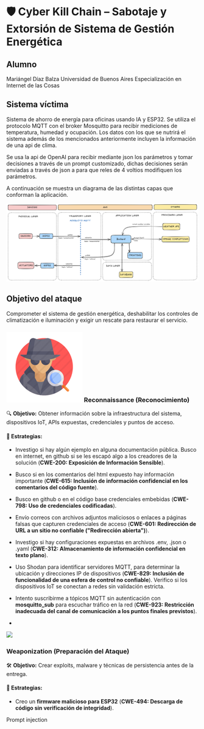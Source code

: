 # 🛡️ Cyber Kill Chain – Sabotaje y Extorsión de Sistema de Gestión Energética

## Alumno

Mariángel Díaz Balza
Universidad de Buenos Aires
Especialización en Internet de las Cosas

## Sistema víctima

Sistema de ahorro de energía para oficinas usando IA y ESP32. Se utiliza el protocolo MQTT con el broker Mosquitto para recibir mediciones de temperatura, humedad y ocupación. Los datos con los que se nutrirá el sistema además de los mencionados anteriormente incluyen la información de una api de clima.

Se usa la api de OpenAI para recibir mediante json los parámetros y tomar decisiones a través de un prompt customizado, dichas decisiones serán enviadas a través de json a para que reles de 4 voltios modifiquen los parámetros.

A continuación se muestra un diagrama de las distintas capas que conforman la aplicación.

<img src="/CIBS/ejercicio_1_ciberkillchain_ataque/imagenes/diagramaTF.png">

## Objetivo del ataque

Comprometer el sistema de gestión energética, deshabilitar los controles de climatización e iluminación y exigir un rescate para restaurar el servicio.

### <img src="/CIBS/ejercicio_1_ciberkillchain_ataque/imagenes/reconnaissance.png"> Reconnaissance (Reconocimiento)

🔍 **Objetivo:** Obtener información sobre la infraestructura del sistema, dispositivos IoT, APIs expuestas, credenciales y puntos de acceso.

#### 🔹 Estrategias:

- Investigo si hay algún ejemplo en alguna documentación pública. Busco en internet, en github si se les escapó algo a los creadores de la solución (**CWE-200: Exposición de Información Sensible**).

- Busco si en los comentarios del html expuesto hay información importante (**CWE-615: Inclusión de información confidencial en los comentarios del código fuente**).

- Busco en github o en el código base credenciales embebidas (**CWE-798: Uso de credenciales codificadas**).

- Envío correos con archivos adjuntos maliciosos o enlaces a páginas falsas que capturen credenciales de acceso (**CWE-601: Redirección de URL a un sitio no confiable ("Redirección abierta")**).

- Investigo si hay configuraciones expuestas en archivos .env, .json o .yaml (**CWE-312: Almacenamiento de información confidencial en texto plano**).

- Uso Shodan para identificar servidores MQTT, para determinar la ubicación y direcciones IP de dispositivos (**CWE-829: Inclusión de funcionalidad de una esfera de control no confiable**). Verifico si los dispositivos IoT se conectan a redes sin validación estricta.

- Intento suscribirme a tópicos MQTT sin autenticación con **mosquitto_sub** para escuchar tráfico en la red (**CWE-923: Restricción inadecuada del canal de comunicación a los puntos finales previstos**).

- 

<img src="/ejercicio_1_ciberkillchain_ataque/imagenes/suscripcion_topics.png">

### Weaponization (Preparación del Ataque)

🛠 **Objetivo:** Crear exploits, malware y técnicas de persistencia antes de la entrega.

#### 🔹 Estrategias:

- Creo un **firmware malicioso para ESP32** (**CWE-494: Descarga de código sin verificación de integridad**).

Prompt injection


